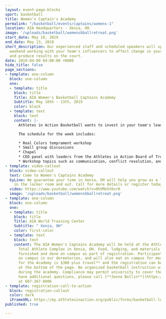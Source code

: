```yaml
---
layout: event-page-blocks
sport: basketball
title: Women's Captain's Academy
permalink: "/basketball/events/captains/womens-1"
location: AIA Headquarters - Xenia, OH
image: '/uploads/basketball/womensbballretreat.png'
start_date: May 10, 2019
end_date: May 13, 2019
short_description: Our experienced staff and scheduled speakers will spend a full
  weekend working with your team's influencers to affect change in your locker room
  and produce results on the court.
date: 2019-04-09 04:00:00 +0000
hide_title: false
page_sections:
- template: one-column
  block: one-column
  one:
  - template: title
    block: title
    Title: AIA Women's Basketball Captains Academy
    Subtitle: May 10th - 13th, 2019
    color: black
  - template: text
    block: text
    content: |-
      Athletes in Action Basketball wants to invest in your team's leaders! Our experienced staff and scheduled speakers will spend a full weekend working with your team's influencers to affect change in your locker room and produce results on the court. This Division I Women's Basketball Captain's Academy will be held at Athletes in Action's Total Athlete Complex in Xenia, OH.

      The schedule for the week includes:

      * Real Colors temprament workshop
      * Small group discussions
      * Chapel
      * CEO panel with leaders from the Athletes in Action Board of Trustees
      * Workshop topics such as communication, conflict resolution, and vocal leadership
- template: video-callout
  block: video-callout
  text: Come to Women's Captains Academy
  byLine: We guarantee your time in Xenia, OH will help you grow as a leader both
    in the locker room and out. Call for more details or register today!
  video: https://www.youtube.com/watch?v=0hVMeStKxr0
  image: '/uploads/basketball/womensbballretreat.png'
- template: one-column
  block: one-column
  one:
  - template: title
    block: title
    Title: AIA World Training Center
    Subtitle: " Xenia, OH"
    color: first-color
  - template: text
    block: text
    content: The AIA Women's Captains Academy will be held at the Athletes in Action
      Total Athlete Complex in Xenia, OH. Food, lodging, and materials will all be
      furnished and done on campus as part of registration. Participants will stay
      on campus in our dormatories, and will also eat on campus for meals. **Cost
      for the Academy is $300 plus travel** and the registration can be completed
      at the bottom of the page. No organized basketball instruction will be done
      during the academy. Compliance may permit university to cover the cost. If you
      have additional questions, please call [**Jenna Bollin**](https://mail.google.com/mail/?view=cm&fs=1&tf=1&to=jenna.bolin@athletesinaction.org)
      at 607-267-8906
- template: registration-call-to-action
  block: registration-callout
  color: dark
  iFrameURL: https://my.athletesinaction.org/public/forms/basketball-leadership.aspx
published: true

---
```

